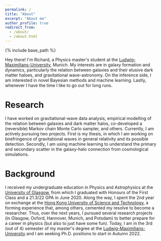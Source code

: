```yaml
---
permalink: /
title: "About"
excerpt: "About me"
author_profile: true
redirect_from: 
  - /about/
  - /about.html
---
```


{% include base_path %}

Hey there! I'm Richard, a Physics master's student at the [Ludwig-Maximilians-University](https://www.en.uni-muenchen.de/), Munich. My interests are in galaxy formation and dynamics, particularly the relation between galaxies and their elusive dark matter haloes, and gravitational wave-astronomy. On the inference side, I am interested in novel Bayesian methods and machine learning. Lastly, whenever I have the time I like to go out for long runs.


Research
======
I have worked on gravitational-wave data analysis, empirical modelling of the relation between galaxies and dark matter halos, co-developed a (reversible) Markov chain Monte Carlo sampler, and others. Currently, I am actively pursuing two projects. First is my thesis, in which I am working on birefringence of gravitational waves in general relativity and its possible detection. Secondly, I am using machine learning to understand the primary and secondary scatter in the galaxy-halo connection from cosmological simulations.



Background
======
I received my undergraduate education in Physics and Astrophysics at the [University of Glasgow](https://www.gla.ac.uk), from which I graduated with Honours of the First Class and a 21.3/22 GPA in June 2020. Along the way, I spent the 2nd year on exchange at the [Hong Kong University of Science and Technology](https://hkust.edu.hk/), a forming experience that, among others, cemented my resolve to become a researcher. Thus, over the next years, I pursued several research projects (in Glasgow, Oxford, Hannover, Munich, and Potsdam) to better prepare for a career in physics (but also to just have some fun). Today, I am in the 3rd (out of 4) semester  of my master's degree at the [Ludwig-Maximilians-University](https://www.en.uni-muenchen.de/) and I am seeking Ph.D. positions to start in Autumn 2022.